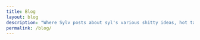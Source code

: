 ```yaml
---
title: Blog
layout: blog
description: "Where Sylv posts about syl's various shitty ideas, hot takes, and thoughtcrimes."
permalink: /blog/
---
```

